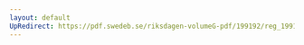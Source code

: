 ```yaml
---
layout: default
UpRedirect: https://pdf.swedeb.se/riksdagen-volumeG-pdf/199192/reg_199192_SfU/reg_199192_SfU_0008.pdf
---
```

